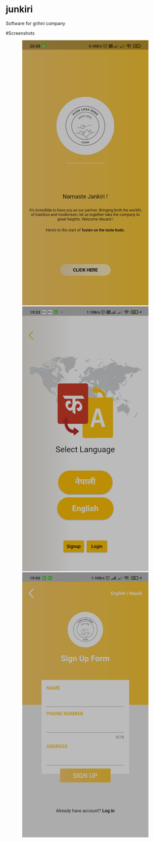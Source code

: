 # junkiri

Software for grihni company


#Screenshots
<div align="center">
    <img src="/screenshots/Startup Screen.jpg" width="400px"> 
    <img src="/screenshots/Language Select.jpg" width="400px"> 
    <img src="/screenshots/Signup.jpg" width="400px"> 
</div>

